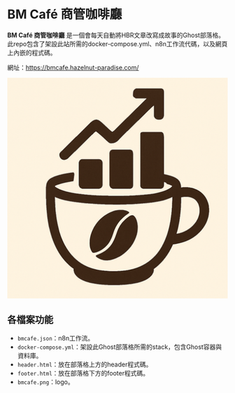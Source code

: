 # BM Café 商管咖啡廳

**BM Café 商管咖啡廳** 是一個會每天自動將HBR文章改寫成故事的Ghost部落格。此repo包含了架設此站所需的docker-compose.yml、n8n工作流代碼，以及網頁上內嵌的程式碼。

網址：https://bmcafe.hazelnut-paradise.com/

![logo](bmcafe.png)

## 各檔案功能

- `bmcafe.json`：n8n工作流。
- `docker-compose.yml`：架設此Ghost部落格所需的stack，包含Ghost容器與資料庫。
- `header.html`：放在部落格上方的header程式碼。
- `footer.html`：放在部落格下方的footer程式碼。
- `bmcafe.png`：logo。
